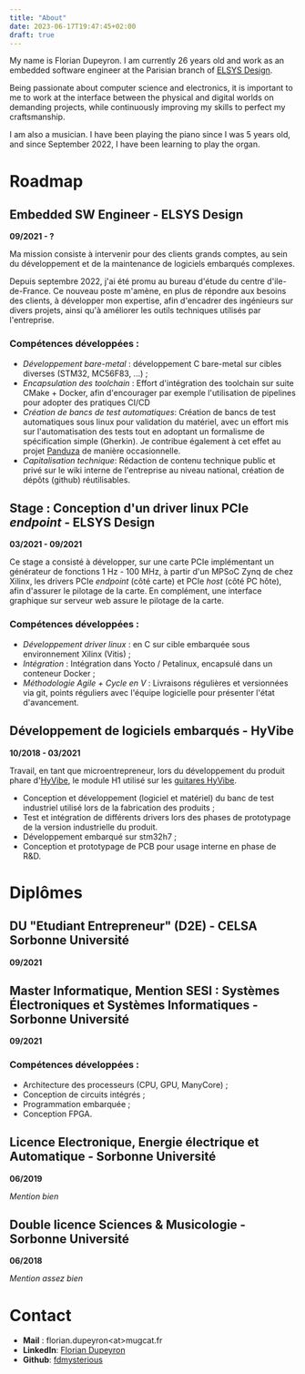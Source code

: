 ```yaml
---
title: "About"
date: 2023-06-17T19:47:45+02:00
draft: true
---
```


My name is Florian Dupeyron. I am currently 26 years old and work as an
embedded software engineer at the Parisian branch of [ELSYS
Design](https://elsys-design.com).

Being passionate about computer science and electronics, it is important to me
to work at the interface between the physical and digital worlds on demanding
projects, while continuously improving my skills to perfect my craftsmanship.

I am also a musician. I have been playing the piano since I was 5 years old,
and since September 2022, I have been learning to play the organ.

# Roadmap

## Embedded SW Engineer - ELSYS Design

**09/2021 - ?**

Ma mission consiste à intervenir pour des clients grands comptes,
au sein du développement et de la maintenance de logiciels embarqués
complexes.

Depuis septembre 2022, j'ai été promu au bureau d'étude du centre d'ile-de-France.
Ce nouveau poste m'amène, en plus de répondre aux besoins des clients, à développer
mon expertise, afin d'encadrer des ingénieurs sur divers projets, ainsi
qu'à améliorer les outils techniques utilisés par l'entreprise.

### Compétences développées :

- *Développement bare-metal* : développement C bare-metal sur cibles diverses (STM32, MC56F83, ...) ;
- *Encapsulation des toolchain* : Effort d'intégration des toolchain sur suite CMake + Docker, afin
  d'encourager par exemple l'utilisation de pipelines pour adopter des
  pratiques CI/CD
- *Création de bancs de test automatiques*: Création de bancs de test automatiques sous linux 
  pour validation du matériel, avec un effort mis sur l'automatisation des tests tout en
  adoptant un formalisme de spécification simple (Gherkin). Je contribue également à cet effet
  au projet [Panduza](https://github.com/panduza) de manière occasionnelle.
- *Capitalisation technique*: Rédaction de contenu technique public et privé sur le wiki interne de l'entreprise au niveau national, création de dépôts (github)
  réutilisables.

## Stage : Conception d'un driver linux PCIe *endpoint* - ELSYS Design

**03/2021 - 09/2021**

Ce stage a consisté à développer, sur une carte PCIe implémentant un générateur
de fonctions 1 Hz - 100 MHz, à partir d'un MPSoC Zynq de chez Xilinx, les drivers
PCIe *endpoint* (côté carte) et PCIe *host* (côté PC hôte), afin d'assurer le pilotage
de la carte. En complément, une interface graphique sur serveur web assure le pilotage de la carte.

### Compétences développées :

- *Développement driver linux* : en C sur cible embarquée sous environnement Xilinx (Vitis) ;
- *Intégration* : Intégration dans Yocto / Petalinux, encapsulé dans un conteneur Docker ;
- *Méthodologie Agile + Cycle en V* : Livraisons régulières et versionnées via git, points réguliers avec l'équipe logicielle pour présenter l'état d'avancement.



## Développement de logiciels embarqués - HyVibe

**10/2018 - 03/2021**

Travail, en tant que microentrepreneur, lors du développement du produit phare d'[HyVibe](https://hyvibe.audio), le
module H1 utilisé sur les [guitares HyVibe](https://hyvibeguitar.com).

- Conception et développement (logiciel et matériel) du banc de test industriel
  utilisé lors de la fabrication des produits ;
- Test et intégration de différents drivers lors des phases de prototypage de la version
  industrielle du produit.
- Développement embarqué sur stm32h7 ;
- Conception et prototypage de PCB pour usage interne en phase de R&D.

# Diplômes 

## DU "Etudiant Entrepreneur" (D2E) - CELSA Sorbonne Université

**09/2021**

## Master Informatique, Mention SESI : Systèmes Électroniques et Systèmes Informatiques - Sorbonne Université

**09/2021**

### Compétences développées :

- Architecture des processeurs (CPU, GPU, ManyCore) ;
- Conception de circuits intégrés ;
- Programmation embarquée ;
- Conception FPGA.

## Licence Electronique, Energie électrique et Automatique - Sorbonne Université

**06/2019**

*Mention bien*


## Double licence Sciences & Musicologie - Sorbonne Université

**06/2018**

*Mention assez bien*


# Contact

- **Mail** : florian.dupeyron&lt;at&gt;mugcat.fr
- **LinkedIn**: [Florian Dupeyron](https://linkedin.com/in/florian-dupeyron)
- **Github**: [fdmysterious](https://github.com/fdmysterious)
